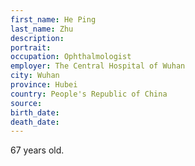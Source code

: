 ```yaml
---
first_name: He Ping
last_name: Zhu
description: 
portrait: 
occupation: Ophthalmologist
employer: The Central Hospital of Wuhan
city: Wuhan
province: Hubei
country: People's Republic of China
source: 
birth_date: 
death_date: 
---
```


67 years old.
